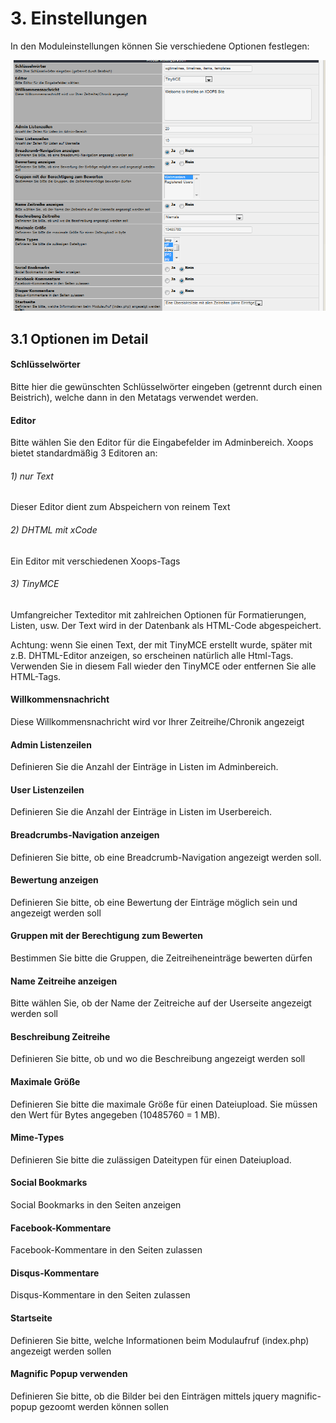 # 3. Einstellungen

In den Moduleinstellungen können Sie verschiedene Optionen festlegen:<br/>

![](../assets/3preferences.png)

## 3.1 Optionen im Detail
#### Schlüsselwörter
Bitte hier die gewünschten Schlüsselwörter eingeben (getrennt durch einen Beistrich), welche dann in den Metatags verwendet werden.

#### Editor
Bitte wählen Sie den Editor für die Eingabefelder im Adminbereich.
Xoops bietet standardmäßig 3 Editoren an:
###### 1) nur Text
Dieser Editor dient zum Abspeichern von reinem Text
###### 2) DHTML mit xCode
Ein Editor mit verschiedenen Xoops-Tags
###### 3) TinyMCE
Umfangreicher Texteditor mit zahlreichen Optionen für Formatierungen, Listen, usw.
Der Text wird in der Datenbank als HTML-Code abgespeichert.

Achtung: wenn Sie einen Text, der mit TinyMCE erstellt wurde, später mit z.B. DHTML-Editor anzeigen, so erscheinen natürlich alle Html-Tags. Verwenden Sie in diesem Fall wieder den TinyMCE oder entfernen Sie alle HTML-Tags.

#### Willkommensnachricht
Diese Willkommensnachricht wird vor Ihrer Zeitreihe/Chronik angezeigt

#### Admin Listenzeilen
Definieren Sie die Anzahl der Einträge in Listen im Adminbereich.

#### User Listenzeilen
Definieren Sie die Anzahl der Einträge in Listen im Userbereich.

#### Breadcrumbs-Navigation anzeigen
Definieren Sie bitte, ob eine Breadcrumb-Navigation angezeigt werden soll.

#### Bewertung anzeigen
Definieren Sie bitte, ob eine Bewertung der Einträge möglich sein und angezeigt werden soll

#### Gruppen mit der Berechtigung zum Bewerten
Bestimmen Sie bitte die Gruppen, die Zeitreiheneinträge bewerten dürfen

#### Name Zeitreihe anzeigen
Bitte wählen Sie, ob der Name der Zeitreiche auf der Userseite angezeigt werden soll

#### Beschreibung Zeitreihe
Definieren Sie bitte, ob und wo die Beschreibung angezeigt werden soll

#### Maximale Größe
Definieren Sie bitte die maximale Größe für einen Dateiupload. Sie müssen den Wert für Bytes angegeben (10485760 = 1 MB).

#### Mime-Types
Definieren Sie bitte die zulässigen Dateitypen für einen Dateiupload.

#### Social Bookmarks
Social Bookmarks in den Seiten anzeigen

#### Facebook-Kommentare
Facebook-Kommentare in den Seiten zulassen

#### Disqus-Kommentare
Disqus-Kommentare in den Seiten zulassen

#### Startseite
Definieren Sie bitte, welche Informationen beim Modulaufruf (index.php) angezeigt werden sollen

#### Magnific Popup verwenden
Definieren Sie bitte, ob die Bilder bei den Einträgen mittels jquery magnific-popup gezoomt werden können sollen